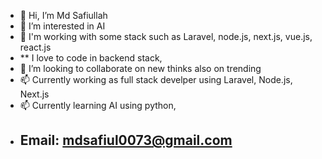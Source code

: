 - 👋 Hi, I’m Md Safiullah
- 👀 I’m interested in AI
- 🌱 I'm working with some stack such as Laravel, node.js, next.js, vue.js, react.js
-  ** I love to code in backend stack,    
- 💞️ I’m looking to collaborate on new thinks also on trending 
- 📫 Currently working as full stack develper using Laravel, Node.js, Next.js
- 📫 Currently learning AI using python, 
- ## Email: mdsafiul0073@gmail.com



